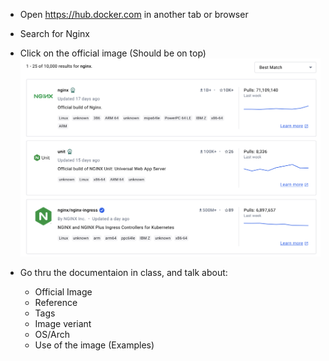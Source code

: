 - Open https://hub.docker.com in another tab or browser

- Search for Nginx
- Click on the official image (Should be on top)
![Nginx](images/1-1.png)
- Go thru the documentaion in class, and talk about:
    - Official Image
    - Reference
    - Tags
    - Image veriant
    - OS/Arch
    - Use of the image (Examples)
